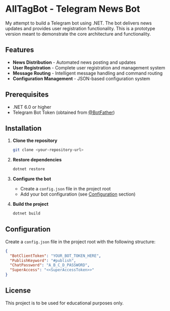 # AllTagBot - Telegram News Bot

My attempt to build a Telegram bot using .NET. The bot delivers news updates and provides user registration functionality.
This is a prototype version meant to demonstrate the core architecture and functionality.

## Features

- **News Distribution** - Automated news posting and updates
- **User Registration** - Complete user registration and management system
- **Message Routing** - Intelligent message handling and command routing
- **Configuration Management** - JSON-based configuration system

## Prerequisites

- .NET 6.0 or higher
- Telegram Bot Token (obtained from [@BotFather](https://t.me/botfather))

## Installation

1. **Clone the repository**
   ```bash
   git clone <your-repository-url>
   ```

2. **Restore dependencies**
   ```bash
   dotnet restore
   ```

3. **Configure the bot**
   - Create a `config.json` file in the project root
   - Add your bot configuration (see [Configuration](#configuration) section)

4. **Build the project**
   ```bash
   dotnet build
   ```

## Configuration

Create a `config.json` file in the project root with the following structure:

```json
{
  "BotClientToken": "YOUR_BOT_TOKEN_HERE",
  "PublishKeyword": "#publish",
  "ChatPassword": "A_B_C_D_PASSWORD",
  "SuperAccess": "<<SuperAccessToken>>"
}
```

## License

This project is to be used for educational purposes only.

